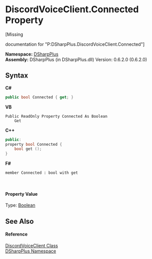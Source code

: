 # DiscordVoiceClient.Connected Property 
 

\[Missing <summary> documentation for "P:DSharpPlus.DiscordVoiceClient.Connected"\]

**Namespace:**&nbsp;<a href="503971eb-de5e-a570-9922-de9500a9b1cc">DSharpPlus</a><br />**Assembly:**&nbsp;DSharpPlus (in DSharpPlus.dll) Version: 0.6.2.0 (0.6.2.0)

## Syntax

**C#**<br />
``` C#
public bool Connected { get; }
```

**VB**<br />
``` VB
Public ReadOnly Property Connected As Boolean
	Get
```

**C++**<br />
``` C++
public:
property bool Connected {
	bool get ();
}
```

**F#**<br />
``` F#
member Connected : bool with get

```

<br />

#### Property Value
Type: <a href="http://msdn2.microsoft.com/en-us/library/a28wyd50" target="_blank">Boolean</a>

## See Also


#### Reference
<a href="cb2896d5-fa4d-77de-0710-64ed5d5badbf">DiscordVoiceClient Class</a><br /><a href="503971eb-de5e-a570-9922-de9500a9b1cc">DSharpPlus Namespace</a><br />